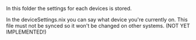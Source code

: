 In this folder the settings for each devices is stored.

In the deviceSettings.nix you can say what device you're currently on.
This file must not be synced so it won't be changed on other systems.
(NOT YET IMPLEMENTED!)
